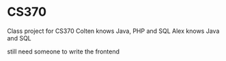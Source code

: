 # CS370
Class project for CS370
Colten knows Java, PHP and SQL
Alex knows Java and SQL

still need someone to write the frontend
